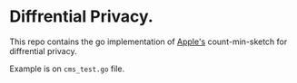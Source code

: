# Diffrential Privacy.

This repo contains the go implementation of [Apple's](https://docs-assets.developer.apple.com/ml-research/papers/learning-with-privacy-at-scale.pdf) count-min-sketch for diffrential privacy.

Example is on `cms_test.go` file.


